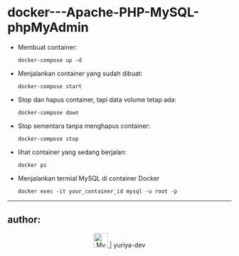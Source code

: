 # docker---Apache-PHP-MySQL-phpMyAdmin
- Membuat container:
  ```
  docker-compose up -d
  ```
- Menjalankan container yang sudah dibuat:
  ```
  docker-compose start
  ```
- Stop dan hapus container, tapi data volume tetap ada:
  ```
  docker-compose down
  ```
- Stop sementara tanpa menghapus container:
  ```
  docker-compose stop
  ```
- lihat container yang sedang berjalan:
  ```
  docker ps
  ```
- Menjalankan termial MySQL di container Docker
  ```
  docker exec -it your_container_id mysql -u root -p
  ```
----------------

author:
--
<p align="center" >
  <a href="https://github.com/yuriya-dev" target="_blank">
    <img src="https://i.postimg.cc/F16xhxs4/avatar.png" alt="My Avatar" width="32" />
  </a>
  | yuriya-dev
</p>
